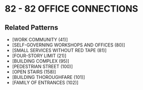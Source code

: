 # 82 - 82 OFFICE CONNECTIONS

## Related Patterns

- [WORK COMMUNITY (41)]
- [SELF-GOVERNING WORKSHOPS AND OFFICES (80)]
- [SMALL SERVICES WITHOUT RED TAPE (81)]
- [FOUR-STORY LIMIT (21)]
- [BUILDING COMPLEX (95)]
- [PEDESTRIAN STREET (100)]
- [OPEN STAIRS (158)]
- [BUILDING THOROUGHFARE (101)]
- [FAMILY OF ENTRANCES (102)]
